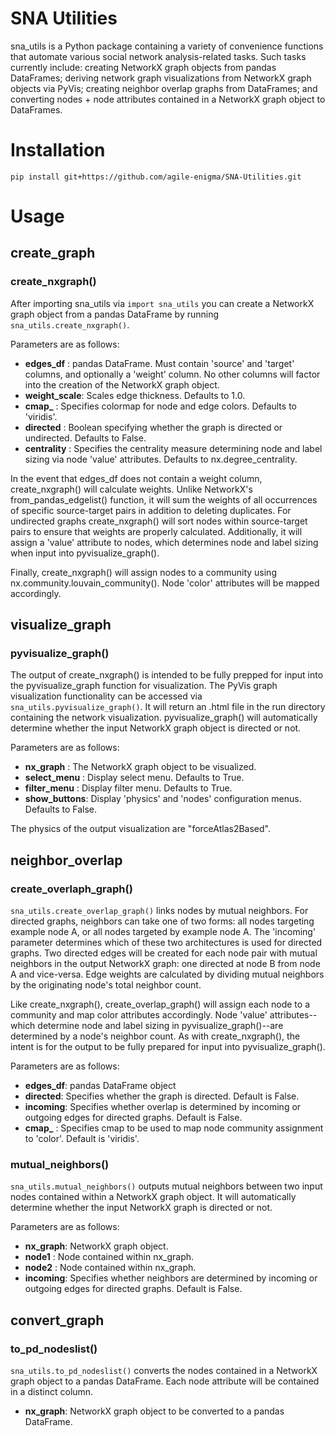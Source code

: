 # SNA Utilities

sna_utils is a Python package containing a variety of convenience functions that automate various social
network analysis-related tasks. Such tasks currently include: creating NetworkX graph objects from pandas DataFrames; 
deriving network graph visualizations from NetworkX graph objects via PyVis; creating neighbor overlap graphs from 
DataFrames; and converting nodes + node attributes contained in a NetworkX graph object to DataFrames.

# Installation

`pip install git+https://github.com/agile-enigma/SNA-Utilities.git`

# Usage

## create_graph
### create_nxgraph()

After importing sna_utils via `import sna_utils` you can create a NetworkX graph object from a pandas DataFrame
by running `sna_utils.create_nxgraph()`.

Parameters are as follows:

* **edges_df**    : pandas DataFrame. Must contain 'source' and 'target' columns, and optionally a 'weight' column.
No other columns will factor into the creation of the NetworkX graph object.
* **weight_scale**: Scales edge thickness. Defaults to 1.0.
* **cmap_**       : Specifies colormap for node and edge colors. Defaults to 'viridis'. 
* **directed**    : Boolean specifying whether the graph is directed or undirected. Defaults to False.
* **centrality**  : Specifies the centrality measure determining node and label sizing via node 'value' attributes.
Defaults to nx.degree_centrality. 

In the event that edges_df does not contain a weight column, create_nxgraph() will calculate weights. Unlike
NetworkX's from_pandas_edgelist() function, it will sum the weights of all occurrences of specific source-target 
pairs in addition to deleting duplicates. For undirected graphs create_nxgraph() will sort nodes 
within source-target pairs to ensure that weights are properly calculated. Additionally, it will assign a 'value'
attribute to nodes, which determines node and label sizing when input into pyvisualize_graph().

Finally, create_nxgraph() will assign nodes to a community using nx.community.louvain_community(). 
Node 'color' attributes will be mapped accordingly.

## visualize_graph
### pyvisualize_graph()

The output of create_nxgraph() is intended to be fully prepped for input into the pyvisualize_graph function for 
visualization. The PyVis graph visualization functionality can be accessed via `sna_utils.pyvisualize_graph()`. 
It will return an .html file in the run directory containing the network visualization. pyvisualize_graph() will 
automatically determine whether the input NetworkX graph object is directed or not.

Parameters are as follows:

* **nx_graph**    : The NetworkX graph object to be visualized.
* **select_menu** : Display select menu. Defaults to True.
* **filter_menu** : Display filter menu. Defaults to True.
* **show_buttons**: Display 'physics' and 'nodes' configuration menus. Defaults to False.

The physics of the output visualization are "forceAtlas2Based".

## neighbor_overlap
### create_overlaph_graph()

`sna_utils.create_overlap_graph()` links nodes by mutual neighbors. For directed graphs, neighbors can 
take one of two forms: all nodes targeting example node A, or all nodes targeted by example node A. The 
'incoming' parameter determines which of these two architectures is used for directed graphs. Two directed 
edges will be created for each node pair with mutual neighbors in the output NetworkX graph: one directed at 
node B from node A and vice-versa. Edge weights are calculated by dividing mutual neighbors by the originating 
node's total neighbor count. 

Like create_nxgraph(), create_overlap_graph() will assign each node to a community and map color attributes accordingly.
Node 'value' attributes--which determine node and label sizing in pyvisualize_graph()--are determined by a node's 
neighbor count. As with create_nxgraph(), the intent is for the output to be fully prepared for input into pyvisualize_graph().

Parameters are as follows:

* **edges_df**: pandas DataFrame object
* **directed**: Specifies whether the graph is directed. Default is False.
* **incoming**: Specifies whether overlap is determined by incoming or outgoing edges for directed graphs. Default is False.
* **cmap_**   : Specifies cmap to be used to map node community assignment to 'color'. Default is 'viridis'.

### mutual_neighbors()

`sna_utils.mutual_neighbors()` outputs mutual neighbors between two input nodes contained within a NetworkX
graph object. It will automatically determine whether the input NetworkX graph is directed or not.

Parameters are as follows:

* **nx_graph**: NetworkX graph object.
* **node1**   : Node contained within nx_graph.
* **node2**   : Node contained within nx_graph.
* **incoming**: Specifies whether neighbors are determined by incoming or outgoing edges for directed graphs. Default is False.

## convert_graph
### to_pd_nodeslist()

`sna_utils.to_pd_nodeslist()` converts the nodes contained in a NetworkX graph object to a pandas DataFrame. 
Each node attribute will be contained in a distinct column.

* **nx_graph**: NetworkX graph object to be converted to a pandas DataFrame.
